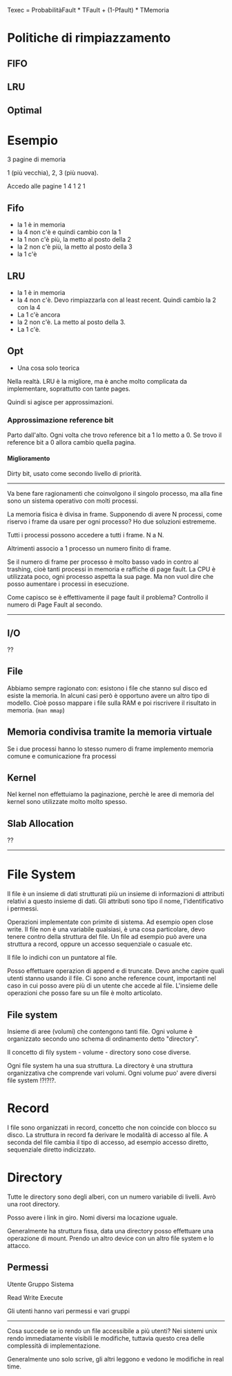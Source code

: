 Texec = ProbabilitàFault * TFault + (1-Pfault) * TMemoria

# Politiche di rimpiazzamento

## FIFO

## LRU

## Optimal


# Esempio

3 pagine di memoria

1 (più vecchia), 2, 3 (più nuova).  

Accedo alle pagine 1 4 1 2 1

## Fifo
* la 1 è in memoria
* la 4 non c'è e quindi cambio con la 1
* la 1 non c'è più, la metto al posto della 2
* la 2 non c'è più, la metto al posto della 3
* la 1 c'è

## LRU
* la 1 è in memoria
* la 4 non c'è. Devo rimpiazzarla con al least recent. Quindi cambio la 2 con la 4
* La 1 c'è ancora
* la 2 non c'è. La metto al posto della 3.
* La 1 c'è. 

## Opt

* Una cosa solo teorica

Nella realtà. LRU è la migliore, ma è anche molto complicata da implementare, soprattutto con tante pages.

Quindi si agisce per approssimazioni.

### Approssimazione reference bit
Parto dall'alto. Ogni volta che trovo reference bit a 1 lo metto a 0. Se trovo il reference bit a 0 allora cambio quella pagina.

#### Miglioramento
Dirty bit, usato come secondo livello di priorità. 

----

Va bene fare ragionamenti che coinvolgono il singolo processo, ma alla fine sono un sistema operativo con molti processi.

La memoria fisica è divisa in frame. Supponendo di avere N processi, come riservo i frame da usare per ogni processo? 
Ho due soluzioni estrememe.

Tutti i processi possono accedere a tutti i frame. N a N.

Altrimenti associo a 1 processo un numero finito di frame. 

Se il numero di frame per processo è molto basso vado in contro al trashing, cioè tanti processi in memoria e raffiche di page fault. La CPU è utilizzata poco, ogni processo aspetta la sua page. Ma non vuol dire che posso aumentare i processi in esecuzione.

Come capisco se è effettivamente il page fault il problema? Controllo il numero di Page Fault al secondo.

-----

## I/O
??

## File
Abbiamo sempre ragionato con: esistono i file che stanno sul disco ed esiste la memoria. In alcuni casi però è opportuno avere un altro tipo di modello.
Cioè posso mappare i file sulla RAM e poi riscrivere il risultato in memoria.  (`man mmap`)

## Memoria condivisa tramite la memoria virtuale
Se i due processi hanno lo stesso numero di frame implemento memoria comune e comunicazione fra processi

## Kernel 
Nel kernel non effettuiamo la paginazione, perchè le aree di memoria del kernel sono utilizzate molto molto spesso.

## Slab Allocation
??


-----

# File System

Il file è un insieme di dati strutturati più un insieme di informazioni di attributi relativi a questo insieme di dati. 
Gli attributi sono tipo il nome, l'identificativo i permessi.

Operazioni implementate con primite di sistema. Ad esempio open close write.
Il file non è una variabile qualsiasi, è una cosa particolare, devo tenere contro della struttura del file. Un file ad esempio può avere una struttura a record, oppure un accesso sequenziale o casuale etc.

Il file lo indichi con un puntatore al file. 

Posso effettuare operazion di append e di truncate. Devo anche capire quali utenti stanno usando il file. Ci sono anche reference count, importanti nel caso in cui posso avere più di un utente che accede al file. 
L'insieme delle operazioni che posso fare su un file è molto articolato.

## File system

Insieme di aree (volumi) che contengono tanti file. Ogni volume è organizzato secondo uno schema di ordinamento detto "directory". 

Il concetto di fily system - volume - directory sono cose diverse. 

Ogni file system ha una sua struttura. La directory è una struttura organizzativa che comprende vari volumi. Ogni volume puo' avere diversi file system !?!?!?.

# Record

I file sono organizzati in record, concetto che non coincide con blocco su disco. La struttura in record fa derivare le modalità di accesso al file. A seconda del file cambia il tipo di accesso, ad esempio accesso diretto, sequenziale diretto indicizzato.

# Directory

Tutte le directory sono degli alberi, con un numero variabile di livelli.
Avrò una root directory.

Posso avere i link in giro. Nomi diversi ma locazione uguale.

Generalmente ha struttura fissa, data una directory posso effettuare una operazione di mount. Prendo un altro device con un altro file system e lo attacco. 

## Permessi

Utente Gruppo Sistema

Read Write Execute

Gli utenti hanno vari permessi e vari gruppi

----

Cosa succede se io rendo un file accessibile a più utenti? Nei sistemi unix rendo immediatamente visibili le modifiche, tuttavia questo crea delle complessità di implementazione. 

Generalmente uno solo scrive, gli altri leggono e vedono le modifiche in real time. 


